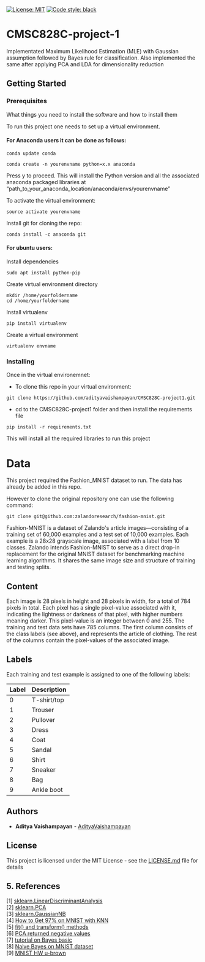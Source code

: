 [![License: MIT](https://img.shields.io/badge/License-MIT-yellow.svg)](https://opensource.org/licenses/MIT)
[![Code style: black](https://img.shields.io/badge/code%20style-black-000000.svg)](https://github.com/psf/black)

# CMSC828C-project-1

Implementated Maximum Likelihood Estimation (MLE) with Gaussian assumption followed by Bayes rule for classification. Also implemented the same after applying PCA and LDA for dimensionality reduction

## Getting Started


### Prerequisites

What things you need to install the software and how to install them

To run this project one needs to set up a virtual environment. 
#### For Anaconda users it can be done as follows:

```
conda update conda
```
```
conda create -n yourenvname python=x.x anaconda
```
Press y to proceed. This will install the Python version and all the associated anaconda packaged libraries at “path_to_your_anaconda_location/anaconda/envs/yourenvname”

To activate the virtual environment:
```
source activate yourenvname
```
Install git for cloning the repo:
```
conda install -c anaconda git
```
#### For ubuntu users:

Install dependencies
```
sudo apt install python-pip
```
Create virtual environment directory
```
mkdir /home/yourfoldername
cd /home/yourfoldername
```
Install virtualenv
```
pip install virtualenv
```
Create a virtual environment
```
virtualenv envname
```

### Installing

Once in the virtual environemnet:

* To clone this repo in your virtual environment:
```
git clone https://github.com/adityavaishampayan/CMSC828C-project1.git
```
* cd to the CMSC828C-project1 folder and then install the requirements file 
```
pip install -r requirements.txt
```
This will install all the required libraries to run this project

# Data

This project required the Fashion_MNIST dataset to run. The data has already be added in this repo.

However to clone the original repository one can use the following command:
```
git clone git@github.com:zalandoresearch/fashion-mnist.git
```

Fashion-MNIST is a dataset of Zalando's article images—consisting of a training set of 60,000 examples and a test set of 10,000 examples. Each example is a 28x28 grayscale image, associated with a label from 10 classes. Zalando intends Fashion-MNIST to serve as a direct drop-in replacement for the original MNIST dataset for benchmarking machine learning algorithms. It shares the same image size and structure of training and testing splits.


## Content

Each image is 28 pixels in height and 28 pixels in width, for a total of 784 pixels in total. Each pixel has a single pixel-value associated with it, indicating the lightness or darkness of that pixel, with higher numbers meaning darker. This pixel-value is an integer between 0 and 255. The training and test data sets have 785 columns. The first column consists of the class labels (see above), and represents the article of clothing. The rest of the columns contain the pixel-values of the associated image.

## Labels

Each training and test example is assigned to one of the following labels:

| Label | Description |
| --- | --- |
| 0 | T-shirt/top |
| 1 | Trouser |
| 2 | Pullover |
| 3 | Dress |
| 4 | Coat |
| 5 | Sandal |
| 6 | Shirt |
| 7 | Sneaker |
| 8 | Bag |
| 9 | Ankle boot | 

## Authors

* **Aditya Vaishampayan** - [AdityaVaishampayan](https://github.com/adityavaishampayan)

## License

This project is licensed under the MIT License - see the [LICENSE.md](LICENSE.md) file for details

## 5. References
[1] [sklearn.LinearDiscriminantAnalysis](http://scikit-learn.org/stable/modules/generated/sklearn.discriminant_analysis.LinearDiscriminantAnalysis.html#sklearn.discriminant_analysis.LinearDiscriminantAnalysis.fit)  
[2] [sklearn.PCA](http://scikit-learn.org/stable/modules/generated/sklearn.decomposition.PCA.html)  
[3] [sklearn.GaussianNB](http://scikit-learn.org/stable/modules/naive_bayes.html#gaussian-naive-bayes)  
[4] [How to Get 97% on MNIST with KNN](https://steven.codes/blog/ml/how-to-get-97-percent-on-MNIST-with-KNN/)  
[5] [fit() and transform() methods](https://stackoverflow.com/questions/23838056/what-is-the-difference-between-transform-and-fit-transform-in-sklearn)  
[6] [PCA returned negative values](https://stackoverflow.com/questions/34725726/is-it-possible-apply-pca-on-any-text-classification)  
[7] [tutorial on Bayes basic](https://lazyprogrammer.me/bayes-classifier-and-naive-bayes-tutorial-using/)  
[8] [Naive Bayes on MNIST dataset](https://github.com/bikz05/ipython-notebooks/blob/master/machine-learning/naive-bayes-mnist-sklearn.ipynb)  
[9] [MNIST HW u-brown](http://cs.brown.edu/courses/csci1950-f/fall2009/docs/wk04.pdf)
